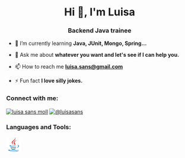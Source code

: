 <h1 align="center">Hi 👋, I'm Luisa</h1>
<h3 align="center">Backend Java trainee</h3>

- 🌱 I’m currently learning **Java, JUnit, Mongo, Spring...**

- 💬 Ask me about **whatever you want and let's see if I can help you.**

- 📫 How to reach me **luisa.sans@gmail.com**

- ⚡ Fun fact **I love silly jokes.**

<h3 align="left">Connect with me:</h3>
<p align="left">
<a href="https://linkedin.com/in/luisa sans moll" target="blank"><img align="center" src="https://raw.githubusercontent.com/rahuldkjain/github-profile-readme-generator/master/src/images/icons/Social/linked-in-alt.svg" alt="luisa sans moll" height="30" width="40" /></a>
<a href="https://instagram.com/@luisasans" target="blank"><img align="center" src="https://raw.githubusercontent.com/rahuldkjain/github-profile-readme-generator/master/src/images/icons/Social/instagram.svg" alt="@luisasans" height="30" width="40" /></a>
</p>

<h3 align="left">Languages and Tools:</h3>
<p align="left"> <a href="https://www.java.com" target="_blank" rel="noreferrer"> <img src="https://raw.githubusercontent.com/devicons/devicon/master/icons/java/java-original.svg" alt="java" width="40" height="40"/> </a> </p>
